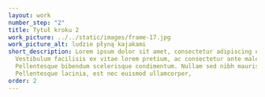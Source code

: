 ```yaml
---
layout: work
number_step: "2"
title: Tytuł kroku 2
work_picture: ../../static/images/frame-17.jpg
work_picture_alt: ludzie płyną kajakami
short_description: Lorem ipsum dolor sit amet, consectetur adipiscing elit.
  Vestibulum facilisis ex vitae lorem pretium, ac consectetur ante malesuada.
  Pellentesque bibendum scelerisque condimentum. Nullam sed nibh mauris.
  Pellentesque lacinia, est nec euismod ullamcorper,
order: 2
---
```

